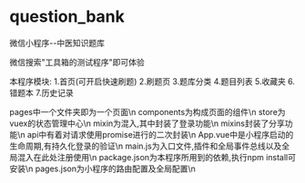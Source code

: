 # question_bank
微信小程序--中医知识题库

微信搜索"工具箱的测试程序"即可体验

本程序模块:
1.首页(可开启快速刷题)
2.刷题页
3.题库分类
4.题目列表
5.收藏夹
6.错题本
7.历史记录


pages中一个文件夹即为一个页面\n
components为构成页面的组件\n
store为vuex的状态管理中心\n
mixin为混入,其中封装了登录功能\n
mixins封装了分享功能\n
api中有着对请求使用promise进行的二次封装\n
App.vue中是小程序启动的生命周期,有持久化登录的验证\n
main.js为入口文件,插件和全局事件总线以及全局混入在此处注册使用\n
package.json为本程序所用到的依赖,执行npm install可安装\n
pages.json为小程序的路由配置及全局配置\n
